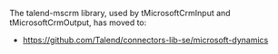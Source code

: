 The talend-mscrm library, used by tMicrosoftCrmInput and tMicrosoftCrmOutput, has moved to:
- https://github.com/Talend/connectors-lib-se/microsoft-dynamics
